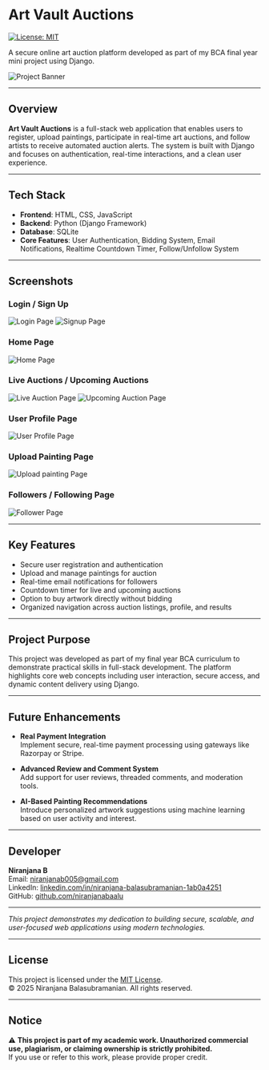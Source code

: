 # Art Vault Auctions

[![License: MIT](https://img.shields.io/badge/License-MIT-yellow.svg)](LICENSE)


A secure online art auction platform developed as part of my BCA final year mini project using Django.

![Project Banner](https://github.com/niranjanabaalu/art-vault-auctions/raw/refs/heads/main/art_vault_auctions.webp)

---

## Overview

**Art Vault Auctions** is a full-stack web application that enables users to register, upload paintings, participate in real-time art auctions, and follow artists to receive automated auction alerts. The system is built with Django and focuses on authentication, real-time interactions, and a clean user experience.

---

## Tech Stack

- **Frontend**: HTML, CSS, JavaScript  
- **Backend**: Python (Django Framework)  
- **Database**: SQLite  
- **Core Features**: User Authentication, Bidding System, Email Notifications, Realtime Countdown Timer, Follow/Unfollow System

---

## Screenshots

### Login / Sign Up
![Login Page](https://github.com/niranjanabaalu/art-vault-auctions/blob/main/login_page.JPG?raw=true)
![Signup Page](https://github.com/niranjanabaalu/art-vault-auctions/blob/main/signup_Screenshot.JPG?raw=true)

### Home Page
![Home Page](https://github.com/niranjanabaalu/art-vault-auctions/blob/main/homepage_Documentation.JPG?raw=true)

### Live Auctions / Upcoming Auctions
![Live Auction Page](https://github.com/niranjanabaalu/art-vault-auctions/blob/main/live_auction_page.JPG?raw=true)
![Upcoming Auction Page](https://github.com/niranjanabaalu/art-vault-auctions/blob/main/upcoming_auctions_page.JPG?raw=true)

### User Profile Page
![User Profile Page](https://github.com/niranjanabaalu/art-vault-auctions/blob/main/user_profile_page.JPG?raw=true)

### Upload Painting Page
![Upload painting Page](https://github.com/niranjanabaalu/art-vault-auctions/blob/main/upload_painting%20with%20information.JPG?raw=true)

### Followers / Following Page
![Follower Page](https://github.com/niranjanabaalu/art-vault-auctions/blob/main/f_and_f_page.JPG?raw=true)

---

## Key Features

- Secure user registration and authentication
- Upload and manage paintings for auction
- Real-time email notifications for followers
- Countdown timer for live and upcoming auctions
- Option to buy artwork directly without bidding
- Organized navigation across auction listings, profile, and results

---

## Project Purpose

This project was developed as part of my final year BCA curriculum to demonstrate practical skills in full-stack development. The platform highlights core web concepts including user interaction, secure access, and dynamic content delivery using Django.

---

## Future Enhancements

- **Real Payment Integration**  
  Implement secure, real-time payment processing using gateways like Razorpay or Stripe.

- **Advanced Review and Comment System**  
  Add support for user reviews, threaded comments, and moderation tools.

- **AI-Based Painting Recommendations**  
  Introduce personalized artwork suggestions using machine learning based on user activity and interest.

---

## Developer

**Niranjana B**  
Email: [niranjanab005@gmail.com](mailto:niranjanab005@gmail.com)  
LinkedIn: [linkedin.com/in/niranjana-balasubramanian-1ab0a4251](https://linkedin.com/in/niranjana-balasubramanian-1ab0a4251)  
GitHub: [github.com/niranjanabaalu](https://github.com/niranjanabaalu)

---

*This project demonstrates my dedication to building secure, scalable, and user-focused web applications using modern technologies.*

---

## License

This project is licensed under the [MIT License](./LICENSE).  
© 2025 Niranjana Balasubramanian. All rights reserved.

---

## Notice

⚠️ **This project is part of my academic work. Unauthorized commercial use, plagiarism, or claiming ownership is strictly prohibited.**  
If you use or refer to this work, please provide proper credit.

